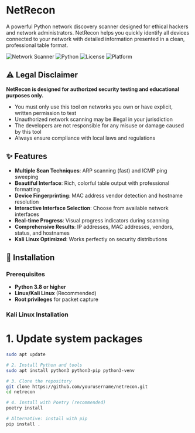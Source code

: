 # NetRecon

A powerful Python network discovery scanner designed for ethical hackers and network administrators. NetRecon helps you quickly identify all devices connected to your network with detailed information presented in a clean, professional table format.

![Network Scanner](https://img.shields.io/badge/Network-Scanner-blue)
![Python](https://img.shields.io/badge/Python-3.8%2B-green)
![License](https://img.shields.io/badge/License-MIT-yellow)
![Platform](https://img.shields.io/badge/Platform-Linux%20%7C%20Kali-brightgreen)

## ⚠️ Legal Disclaimer

**NetRecon is designed for authorized security testing and educational purposes only.**

- You must only use this tool on networks you own or have explicit, written permission to test
- Unauthorized network scanning may be illegal in your jurisdiction
- The developers are not responsible for any misuse or damage caused by this tool
- Always ensure compliance with local laws and regulations

## ✨ Features

- **Multiple Scan Techniques**: ARP scanning (fast) and ICMP ping sweeping
- **Beautiful Interface**: Rich, colorful table output with professional formatting
- **Device Fingerprinting**: MAC address vendor detection and hostname resolution
- **Interactive Interface Selection**: Choose from available network interfaces
- **Real-time Progress**: Visual progress indicators during scanning
- **Comprehensive Results**: IP addresses, MAC addresses, vendors, status, and hostnames
- **Kali Linux Optimized**: Works perfectly on security distributions

## 🚀 Installation

### Prerequisites
- **Python 3.8 or higher**
- **Linux/Kali Linux** (Recommended)
- **Root privileges** for packet capture

### Kali Linux Installation

# 1. Update system packages
```bash
sudo apt update

# 2. Install Python and tools
sudo apt install python3 python3-pip python3-venv

# 3. Clone the repository
git clone https://github.com/yourusername/netrecon.git
cd netrecon

# 4. Install with Poetry (recommended)
poetry install

# Alternative: install with pip
pip install .

